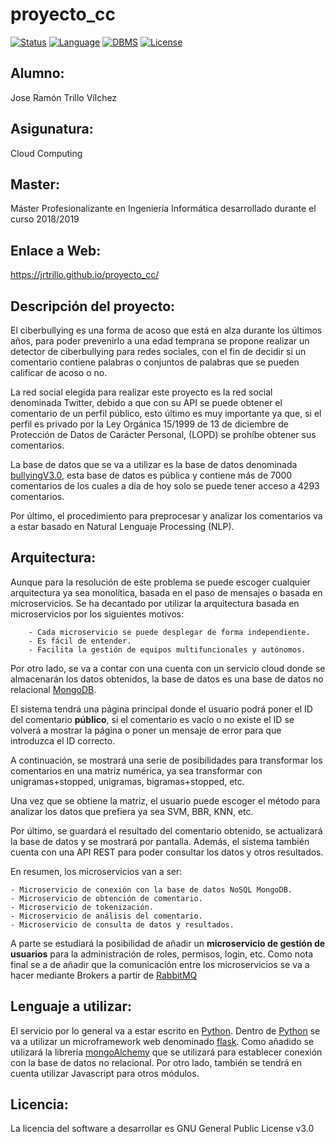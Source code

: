 # proyecto_cc

[![Status](https://img.shields.io/badge/Status-Documenting-green.svg)](https://github.com/jrtrillo/proyecto_cc/blob/master/README.md)
[![Language](https://img.shields.io/badge/Language-Python-blue.svg)](https://www.python.org/)
[![DBMS](https://img.shields.io/badge/DBMS-MongoDB-orange.svg)](https://www.mongodb.com/es)
[![License](https://img.shields.io/badge/License-GPL-red.svg)](https://github.com/jrtrillo/proyecto_cc/blob/master/LICENSE)

## Alumno:
Jose Ramón Trillo Vílchez

## Asigunatura: 
Cloud Computing

## Master: 
Máster Profesionalizante en Ingeniería Informática desarrollado durante el curso 2018/2019

## Enlace a Web: 
https://jrtrillo.github.io/proyecto_cc/

## Descripción del proyecto:
El ciberbullying es una forma de acoso que está en alza durante los últimos años, para poder prevenirlo a una edad temprana se propone realizar un detector de ciberbullying para redes sociales, con el fin de decidir si un comentario contiene palabras o conjuntos de palabras que se pueden calificar de acoso o no.

La red social elegida para realizar este proyecto es la red social denominada Twitter, debido a que con su API se puede obtener el comentario de un perfil público, esto último es muy importante ya que, si el perfil es privado por la Ley Orgánica 15/1999 de 13 de diciembre de Protección de Datos de Carácter Personal, (LOPD) se prohíbe obtener sus comentarios.

La base de datos que se va a utilizar es la base de datos denominada  [bullyingV3.0](http://research.cs.wisc.edu/bullying/data.html), esta base de datos es pública y contiene más de 7000 comentarios de los cuales a día de hoy solo se puede tener acceso a 4293 comentarios.

Por último, el procedimiento para preprocesar y analizar los comentarios va a estar basado en Natural Lenguaje Processing (NLP).

## Arquitectura: 
Aunque para la resolución de este problema se puede escoger cualquier arquitectura ya sea monolítica, basada en el paso de mensajes o basada en microservicios. Se ha decantado por utilizar la arquitectura basada en microservicios por los siguientes motivos:
		
		- Cada microservicio se puede desplegar de forma independiente.
		- Es fácil de entender.
		- Facilita la gestión de equipos multifuncionales y autónomos.

Por otro lado, se va a contar con una cuenta con un servicio cloud donde se almacenarán los datos obtenidos, la base de datos es una base de datos no relacional [MongoDB](https://www.mongodb.com/es).

El sistema tendrá una página principal donde el usuario podrá poner el ID del comentario **público**, si el comentario es vacío o no existe el ID se volverá a mostrar la página o poner un mensaje de error para que introduzca el ID correcto. 

A continuación, se mostrará una serie de posibilidades para transformar los comentarios en una matriz numérica, ya sea transformar con unigramas+stopped, unigramas, bigramas+stopped, etc.

Una vez que se obtiene la matriz, el usuario puede escoger el método para analizar los datos que prefiera ya sea SVM, BBR, KNN, etc.

Por último, se guardará el resultado del comentario obtenido, se actualizará la base de datos y se mostrará por pantalla. Además, el sistema también cuenta con una API REST para poder consultar los datos y otros resultados. 

En resumen, los microservicios van a ser:

	- Microservicio de conexión con la base de datos NoSQL MongoDB.
	- Microservicio de obtención de comentario.
	- Microservicio de tokenización.
	- Microservicio de análisis del comentario.
	- Microservicio de consulta de datos y resultados.

A parte se estudiará la posibilidad de añadir un **microservicio de gestión de usuarios** para la administración de roles, permisos, login, etc. Como nota final se a de añadir que la comunicación entre los microservicios se va a hacer mediante Brokers a partir de [RabbitMQ](https://www.rabbitmq.com/) 

## Lenguaje a utilizar:
El servicio por lo general va a estar escrito en [Python](https://www.python.org/). Dentro de [Python](https://www.python.org/) se va a utilizar un microframework web denominado [flask](http://flask.pocoo.org/). Como añadido se utilizará la librería [mongoAlchemy](https://pythonhosted.org/Flask-MongoAlchemy/) que se utilizará para establecer conexión con la base de datos no relacional. Por otro lado, también se tendrá en cuenta utilizar Javascript para otros módulos.

## Licencia:
La licencia del software a desarrollar es GNU General Public License v3.0